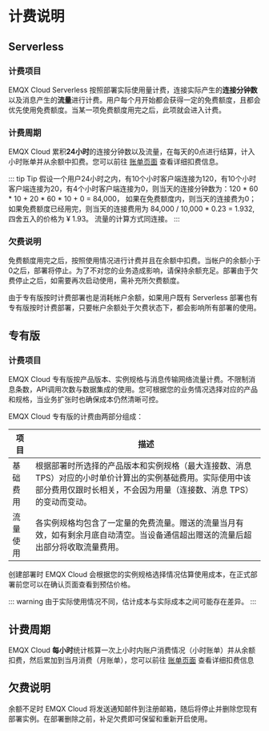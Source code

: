
# 计费说明


## Serverless

### 计费项目

EMQX Cloud Serverless 按照部署实际使用量计费，连接实际产生的**连接分钟数**以及消息产生的**流量**进行计费。用户每个月开始都会获得一定的免费额度，且都会优先使用免费额度。当某一项免费额度用完之后，此项就会进入计费。


### 计费周期
EMQX Cloud 累积**24小时**的连接分钟数以及流量，在每天的0点进行结算，计入小时账单并从余额中扣费。您可以前往 [账单页面](<https://cloud.emqx.com/console/billing/overview>) 查看详细扣费信息。

::: tip Tip
假设一个用户24小时之内，有10个小时客户端连接为120，有10个小时客户端连接为20，有4个小时客户端连接为0，则当天的连接分钟数为：120 * 60 * 10 + 20 * 60 * 10 + 0 = 84,000， 如果在免费额度内，则当天的连接费为0；如果免费额度已经用完，则当天的连接费用为 84,000 / 10,000 * 0.23 = 1.932, 四舍五入的价格为 ¥ 1.93。
流量的计算方式同连接。
:::


### 欠费说明
免费额度用完之后，按照使用情况进行计费并且在余额中扣费。当帐户的余额小于0之后，部署将停止。为了不对您的业务造成影响，请保持余额充足。部署由于欠费停止之后，如需要再次启动使用，需补充所欠费额度。

由于专有版按时计费部署也是消耗帐户余额，如果用户既有 Serverless 部署也有专有版按时计费部署，只要帐户余额处于欠费状态下，都会影响所有部署的使用。


## 专有版


### 计费项目

EMQX Cloud 专有版按产品版本、实例规格与消息传输网络流量计费。不限制消息条数，API调用次数与数据集成的使用。您可根据您的业务情况选择对应的产品和规格，当业务扩张时也确保成本仍然清晰可控。

EMQX Cloud 专有版的计费由两部分组成：

| 项目     | 描述                                                         |
| -------- | ------------------------------------------------------------ |
| 基础费用 | 根据部署时所选择的产品版本和实例规格（最大连接数、消息 TPS）对应的小时单价计算出的实例基础费用。实际使用中该部分费用仅跟时长相关，不会因为用量（连接数、消息 TPS）的变动而变动。 |
| 流量使用 | 各实例规格均包含了一定量的免费流量。赠送的流量当月有效，如有剩余月底自动清空。当设备通信超出赠送的流量后超出部分将收取流量费用。 |

创建部署时 EMQX Cloud 会根据您的实例规格选择情况估算使用成本，在正式部署前您可以在确认页面查看到预估价格。

::: warning
由于实际使用情况不同，估计成本与实际成本之间可能存在差异。
:::



## 计费周期

EMQX Cloud **每小时**统计核算一次上小时内账户消费情况（小时账单）并从余额扣费，然后累加到当月消费（月账单），您可以前往 [账单页面](<https://cloud.emqx.com/console/billing/overview>) 查看详细扣费信息



## 欠费说明

余额不足时 EMQX Cloud 将发送通知邮件到注册邮箱，随后将停止并删除您现有部署实例。在部署删除之前，补足欠费即可保留和重新开启使用。

